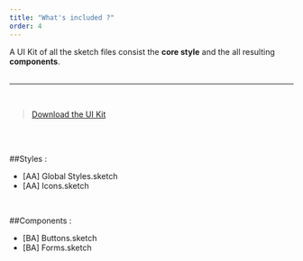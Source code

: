 ```yaml
---
title: "What's included ?"
order: 4
---
```



A UI Kit of all the sketch files consist the **core style** and the all resulting **components**.
<br>
<br>
___
<br>

> [Download the UI Kit](https://design-system-adeo.appspot.com/)
<br>

<br>

##Styles :
* [AA] Global Styles.sketch
* [AA] Icons.sketch

<br>

##Components :
* [BA] Buttons.sketch
* [BA] Forms.sketch

